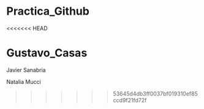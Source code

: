 # Practica_Github

<<<<<<< HEAD

Gustavo_Casas
=======
Javier Sanabria

Natalia Mucci
>>>>>>> 53645d4db3ff0037bf019310ef85ccd9f21fd72f
